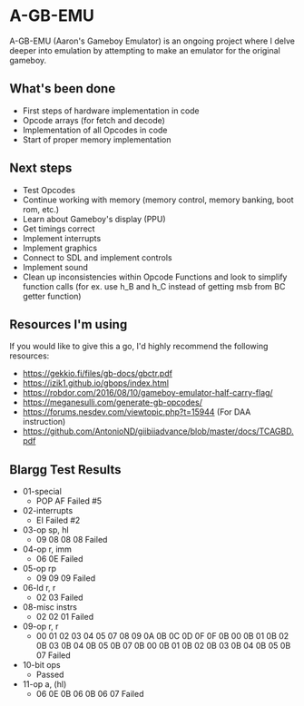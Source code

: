 # A-GB-EMU

A-GB-EMU (Aaron's Gameboy Emulator) is an ongoing project where I delve deeper into emulation by attempting to make an emulator for the original gameboy.

## What's been done

-   First steps of hardware implementation in code
-   Opcode arrays (for fetch and decode)
-   Implementation of all Opcodes in code
-   Start of proper memory implementation

## Next steps

-   Test Opcodes
-   Continue working with memory (memory control, memory banking, boot rom, etc.)
-   Learn about Gameboy's display (PPU)
-   Get timings correct
-   Implement interrupts
-   Implement graphics
-   Connect to SDL and implement controls
-   Implement sound
-   Clean up inconsistencies within Opcode Functions and look to simplify function calls (for ex. use h_B and h_C instead of getting msb from BC getter function)

## Resources I'm using

If you would like to give this a go, I'd highly recommend the following resources:

-   https://gekkio.fi/files/gb-docs/gbctr.pdf
-   https://izik1.github.io/gbops/index.html
-   https://robdor.com/2016/08/10/gameboy-emulator-half-carry-flag/
-   https://meganesulli.com/generate-gb-opcodes/
-   https://forums.nesdev.com/viewtopic.php?t=15944 (For DAA instruction)
-   https://github.com/AntonioND/giibiiadvance/blob/master/docs/TCAGBD.pdf

## Blargg Test Results

-   01-special
    -   POP AF Failed #5
-   02-interrupts
    -   EI Failed #2
-   03-op sp, hl
    -   09 08 08 08 Failed
-   04-op r, imm
    -   06 0E Failed
-   05-op rp
    -   09 09 09 Failed
-   06-ld r, r
    -   02 03 Failed
-   08-misc instrs
    -   02 02 01 Failed
-   09-op r, r
    -   00 01 02 03 04 05 07 08 09 0A 0B 0C 0D 0F 0F 0B 00 0B 01 0B 02 0B 03 0B 04 0B 05 0B 07 0B 00 0B 01 0B 02 0B 03 0B 04 0B 05 0B 07 Failed
-   10-bit ops
    -   Passed
-   11-op a, (hl)
    -   06 0E 0B 06 0B 06 07 Failed
